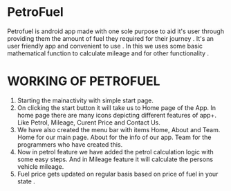 # PetroFuel
Petrofuel is android app made with one sole purpose to aid it's user through providing them the amount of fuel they required for their journey . It's an user friendly app and convenient to use . In this we uses some basic mathematical function to calculate mileage and for other functionality .

# WORKING OF PETROFUEL
1. Starting the mainactivity with  simple start page.
2. On clicking the start button it will take us to Home page of the App. In home page there are many icons depicting different features of app+. Like Petrol, Mileage, Curent Price and Contact Us.
3. We have also created the menu bar with items Home, About and Team. 
Home  for our main page.
About for the info of our app.
Team for the programmers who have created this.
4. Now in petrol feature we have added the petrol calculation logic with some easy steps. And in Mileage feature it will calculate the persons vehicle mileage. 
5. Fuel price gets updated on regular basis based on price of fuel in your state .




